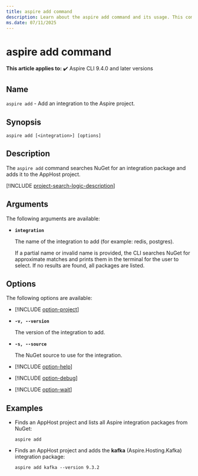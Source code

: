 ```yaml
---
title: aspire add command
description: Learn about the aspire add command and its usage. This command adds an integration package to an Aspire AppHost project.
ms.date: 07/11/2025
---
```

# aspire add command

**This article applies to:** ✔️ Aspire CLI 9.4.0 and later versions

## Name

`aspire add` - Add an integration to the Aspire project.

## Synopsis

```dotnetcli
aspire add [<integration>] [options]
```

## Description

The `aspire add` command searches NuGet for an integration package and adds it to the AppHost project.

[!INCLUDE [project-search-logic-description](includes/project-search-logic-description.md)]

## Arguments

The following arguments are available:

- **`integration`**

  The name of the integration to add (for example: redis, postgres).

  If a partial name or invalid name is provided, the CLI searches NuGet for approximate matches and prints them in the terminal for the user to select. If no results are found, all packages are listed.

## Options

The following options are available:

- [!INCLUDE [option-project](includes/option-project.md)]

- **`-v, --version`**

  The version of the integration to add.

- **`-s, --source`**

  The NuGet source to use for the integration.

- [!INCLUDE [option-help](includes/option-help.md)]

- [!INCLUDE [option-debug](includes/option-debug.md)]

- [!INCLUDE [option-wait](includes/option-wait.md)]

## Examples

- Finds an AppHost project and lists all Aspire integration packages from NuGet:

  ```Command
  aspire add
  ```

- Finds an AppHost project and adds the **kafka** (Aspire.Hosting.Kafka) integration package:

  ```Command
  aspire add kafka --version 9.3.2
  ```
